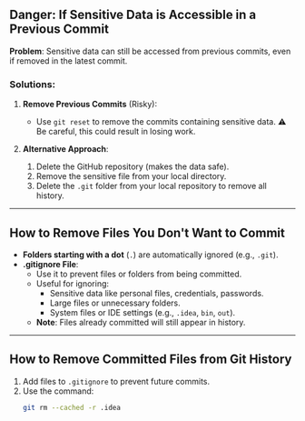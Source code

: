 ## Danger: If Sensitive Data is Accessible in a Previous Commit

**Problem**: Sensitive data can still be accessed from previous commits, even if removed in the latest commit.

### Solutions:

1. **Remove Previous Commits** (Risky):
   - Use `git reset` to remove the commits containing sensitive data. ⚠️ Be careful, this could result in losing work.
   
2. **Alternative Approach**:
   1. Delete the GitHub repository (makes the data safe).
   2. Remove the sensitive file from your local directory.
   3. Delete the `.git` folder from your local repository to remove all history.

---

## How to Remove Files You Don't Want to Commit

- **Folders starting with a dot** (`.`) are automatically ignored (e.g., `.git`).
- **.gitignore File**:
  - Use it to prevent files or folders from being committed.
  - Useful for ignoring:
    - Sensitive data like personal files, credentials, passwords.
    - Large files or unnecessary folders.
    - System files or IDE settings (e.g., `.idea`, `bin`, `out`).
  - **Note**: Files already committed will still appear in history.

---

## How to Remove Committed Files from Git History

1. Add files to `.gitignore` to prevent future commits.
2. Use the command:
   ```bash
   git rm --cached -r .idea